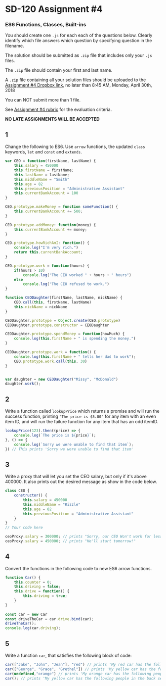 # SD-120 Assignment #4

### ES6 Functions, Classes, Built-ins

You should create one `.js` for each each of the questions below. Clearly identify which file answers which question by specifying question in the filename.

The solution should be submitted as `.zip` file that includes only your `.js` files. 

The `.zip` file should contain your first and last name.

A `.zip` file containing all your solution files should be uploaded to the [Assignment #4 Dropbox link](https://www.dropbox.com/request/e7j83s3RkJOtTvci4dKS), no later than 8:45 AM, Monday, April 30th, 2018

You can NOT submit more than 1 file. 

See [Assignment #4 rubric](https://github.com/jniziol/ObjectOrientedJavascript/blob/master/SD120%20Assignment%20%234%20-%20Rubric.pdf) for the evaluation criteria.

**NO LATE ASSIGNMENTS WILL BE ACCEPTED**


## 1
Change the following to ES6. Use `arrow` functions, the updated `class` keywords, `let` and `const` and `extends`.

```javascript
var CEO = function(firstName, lastName) {
    this.salary = 450000
    this.firstName = firstName;
    this.lastName = lastName;
    this.middleName = "Smith"
    this.age = 82
    this.previousPosition = "Administrative Assistant" 
    this.currentBankAccount = 100
}

CEO.prototype.makeMoney = function someFunction() {    
    this.currentBankAccount += 500;
}

CEO.prototype.addMoney: function(money) {
    this.currentBankAccount += money;
}

CEO.prototype.howRichAmI: function() {
    console.log("I'm very rich.")
    return this.currentBankAccount;
}

CEO.prototype.work = function(hours) {
    if(hours > 10)
        console.log("The CEO worked " + hours + " hours")
    else
        console.log("The CEO refused to work.")    
}

function CEODaughter(firstName, lastName, nickName) {
    CEO.call(this, firstName, lastName)
    this.nickName = nickName
}

CEODaughter.prototype = Object.create(CEO.prototype)
CEODaughter.prototype.constructor = CEODaughter

CEODaughter.prototype.spendMoney = function(howMuch) {
    console.log(this.firstName + " is spending the money.")
}

CEODaughter.prototype.work = function() {
    console.log(this.firstName + " tells her dad to work");
    CEO.prototype.work.call(this, 30)
}


var daughter = new CEODaughter("Missy", "McDonald")
daughter.work();
```

## 2 
Write a function called `lookupPrice` which returns a promise and will run the success function, printing `"The price is $5.00"` for any item with an even item ID, and will run the failure function for any item that has an odd itemID.

```javascript
lookupPrice(123).then((price) => {
    console.log(`The price is ${price}`);   
}, () => {
    console.log(`Sorry we were unable to find that item`);   
}) // This prints 'Sorry we were unable to find that item'
```

## 3 

Write a proxy that will let you set the CEO salary, but only if it's above 400000. It also prints out the desired message as show in the code below.

```javascript
class CEO {
    constructor() {
        this.salary = 450000
        this.middleName = "Rizzle"
        this.age = 82
        this.previousPosition = "Administrative Assistant"
    }
}
// Your code here

ceoProxy.salary = 300000; // prints "Sorry, our CEO Won't work for less than $400,000"
ceoProxy.salary = 450000; // prints "He'll start tomorrow!"
```

## 4 

Convert the functions in the following code to new ES6 arrow functions.

```javascript
function Car() {
    this.counter = 0;
    this.driving = false;
    this.drive = function() {
        this.driving = true;
    }
}
  
const car = new Car
const driveTheCar = car.drive.bind(car);
driveTheCar();
console.log(car.driving);
```

## 5 

Write a function `car`, that satisfies the following block of code:

```javascript
car(["Jake", "John", "Jean"], "red") // prints 'My red car has the following people in the back seat Jake and John and Jean.'
car(["George", "Grace", "Grethel"]) // prints 'My yellow car has the following people in the back seat George and Grace and Grethel.'
car(undefined,"orange") // prints 'My orange car has the following people in the back seat Micheal and Melissa and Melanie.'
car(); // prints 'My yellow car has the following people in the back seat Micheal and Melissa and Melanie.'
```
